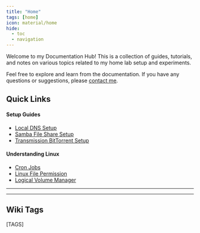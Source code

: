 ```yaml
---
title: "Home"
tags: [home]
icon: material/home
hide:
  - toc
  - navigation
---
```


Welcome to my Documentation Hub! This is a collection of guides, tutorials, and notes on various topics related to my home lab setup and experiments.

Feel free to explore and learn from the documentation. If you have any questions or suggestions, please [contact me](mailto:abhilashreddy723@gmail.com).

## Quick Links

#### Setup Guides

- [Local DNS Setup](guides/dnsmasq.md)
- [Samba File Share Setup](guides/sambasetup.md)
- [Transmission BitTorrent Setup](guides/transmissionBTsetup.md)

#### Understanding Linux

- [Cron Jobs](linux/crontab.md)
- [Linux File Permission](linux/linuxfilepermission.md)
- [Logical Volume Manager](linux/lvm.md)

---

---

## Wiki Tags

[TAGS]
